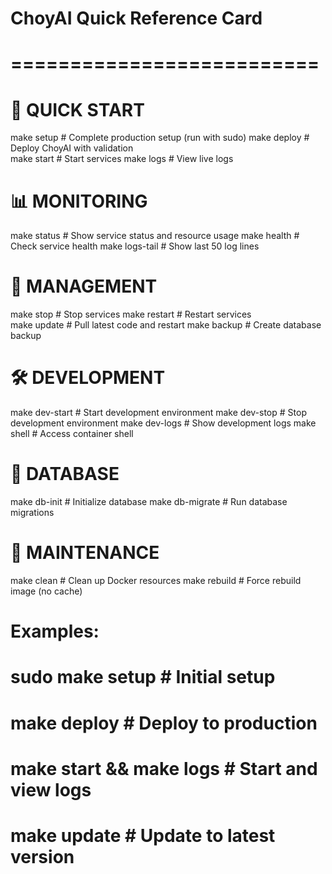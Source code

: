 # ChoyAI Quick Reference Card
# ==========================

# 🚀 QUICK START
make setup          # Complete production setup (run with sudo)
make deploy          # Deploy ChoyAI with validation  
make start           # Start services
make logs            # View live logs

# 📊 MONITORING  
make status          # Show service status and resource usage
make health          # Check service health
make logs-tail       # Show last 50 log lines

# 🔄 MANAGEMENT
make stop            # Stop services
make restart         # Restart services  
make update          # Pull latest code and restart
make backup          # Create database backup

# 🛠️ DEVELOPMENT
make dev-start       # Start development environment
make dev-stop        # Stop development environment
make dev-logs        # Show development logs
make shell           # Access container shell

# 💾 DATABASE
make db-init         # Initialize database
make db-migrate      # Run database migrations

# 🧹 MAINTENANCE  
make clean           # Clean up Docker resources
make rebuild         # Force rebuild image (no cache)

# Examples:
# sudo make setup                    # Initial setup
# make deploy                        # Deploy to production
# make start && make logs            # Start and view logs
# make update                        # Update to latest version
